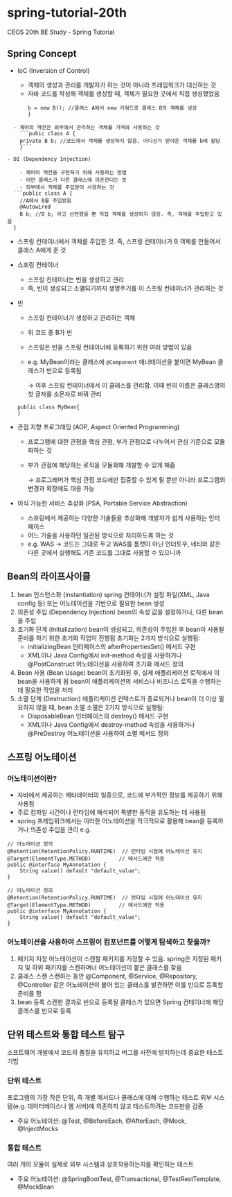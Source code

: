 # spring-tutorial-20th
CEOS 20th BE Study - Spring Tutorial

## Spring Concept

- IoC (Inversion of Control)
  
  - 객체의 생성과 관리를 개발자가 하는 것이 아니라 프레임워크가 대신하는 것
  - 자바 코드를 작성해 객체를 생성할 때, 객체가 필요한 곳에서 직접 생성했었음
    ```public class A {
	b = new B(); //클래스 A에서 new 키워드로 클래스 B의 객체를 생성
    }
```
  - 제어의 역전은 외부에서 관리하는 객체를 가져와 사용하는 것
    ```pubic class A {
	private B b; //코드에서 객체를 생성하지 않음. 어디선가 받아온 객체를 b에 할당
    }```
    
- DI (Dependency Injection)
    
    - 제어의 역전을 구현하기 위해 사용하는 방법
    - 어떤 클래스가 다른 클래스에 의존한다는 뜻
    - 외부에서 객체를 주입받아 사용하는 것
  ```public class A {
	//A에서 B를 주입받음
	@Autowired
	B b; //B b; 라고 선언했을 뿐 직접 객체를 생성하지 않음. 즉, 객체를 주입받고 있음
  }
  ```
  - 스프링 컨테이너에서 객체를 주입한 것. 즉, 스프링 컨테이너가 B 객체를 만들어서 클래스 A에게 준 것
 


- 스프링 컨테이너
  - 스프링 컨테이너는 빈을 생성하고 관리
  - 즉, 빈이 생성되고 소멸되기까지 생명주기를 이 스프링 컨테이너가 관리하는 것


- 빈
  - 스프링 컨테이너가 생성하고 관리하는 객체 
  - 위 코드 중 B가 빈
  - 스프링은 빈을 스프링 컨테이너에 등록하기 위한 여러 방법이 있음
  - e.g. MyBean이라는 클래스에 `@Component` 애너테이션을 붙이면 MyBean 클래스가 빈으로 등록됨 
    
    → 이후 스프링 컨테이너에서 이 클래스를 관리함. 이때 빈의 이름은 클래스명의 첫 글자를 소문자로 바꿔 관리
  ```@Component
  public class MyBean{
  }
  ```

- 관점 지향 프로그래밍 (AOP, Aspect Oriented Programming)
  - 프로그램에 대한 관점을 핵심 관점, 부가 관점으로 나누어서 관심 기준으로 모듈화하는 것
 
  - 부가 관점에 해당하는 로직을 모듈화해 개발할 수 있게 해줌

    → 프로그래머가 핵심 관점 코드에만 집중할 수 있게 될 뿐만 아니라 프로그램의 변경과 확장에도 대응 가능


- 이식 가능한 서비스 추상화 (PSA, Portable Service Abstraction)
  - 스프링에서 제공하는 다양한 기술들을 추상화해 개발자가 쉽게 사용하는 인터페이스
  - 어느 기술을 사용하던 일관된 방식으로 처리하도록 하는 것
  - e.g. WAS → 코드는 그대로 두고 WAS를 톰캣이 아닌 언더토우, 네티와 같은 다른 곳에서 실행해도 기존 코드를 그대로 사용할 수 있으니까


## Bean의 라이프사이클

1. bean 인스턴스화 (instantiation)
   spring 컨테이너가 설정 파일(XML, Java config 등) 또는 어노테이션을 기반으로 필요한 bean 생성
2. 의존성 주입 (Dependency Injection)
   bean의 속성 값을 설정하거나, 다른 bean을 주입
3. 초기화 단계 (Initialization)
   bean이 생성되고, 의존성이 주입된 후 bean이 사용될 준비를 하기 위한 초기화 작업이 진행됨
   초기화는 2가지 방식으로 실행됨:
   - initializingBean 인터페이스의 afterPropertiesSet() 메서드 구현
   - XML이나 Java Config에서 init-method 속성을 사용하거나 @PostConstruct 어노테이션을 사용하여 초기화 메서드 정의
4. Bean 사용 (Bean Usage)
   bean이 초기화된 후, 실제 애플리케이션 로직에서 이 bean을 사용하게 됨
   bean이 애플리케이션의 서비스나 비즈니스 로직을 수행하는 데 필요한 작업을 처리
5. 소멸 단계 (Destruction)
   애플리케이션 컨텍스트가 종료되거나 bean이 더 이상 필요하지 않을 때, bean 소멸
   소멸은 2가지 방식으로 실행됨:
   - DisposableBean 인터페이스의 destroy() 메서드 구현
   - XML이나 Java Config에서 destroy-method 속성을 사용하거나 @PreDestroy 어노테이션을 사용하여 소멸 메서드 정의

  
## 스프링 어노테이션

### 어노테이션이란?
- 자바에서 제공하는 메타데이터의 일종으로, 코드에 부가적인 정보를 제공하기 위해 사용됨
- 주로 컴파일 시간이나 런타임에 해석되어 특별한 동작을 유도하는 데 사용됨
- spring 프레임워크에서는 이러한 어노테이션을 적극적으로 활용해 bean을 등록하거나 의존성 주입을 관리
e.g.
```
// 어노테이션 정의
@Retention(RetentionPolicy.RUNTIME)  // 런타임 시점에 어노테이션 유지
@Target(ElementType.METHOD)         // 메서드에만 적용
public @interface MyAnnotation {
    String value() default "default_value";
}

```
```
// 어노테이션 정의
@Retention(RetentionPolicy.RUNTIME)  // 런타임 시점에 어노테이션 유지
@Target(ElementType.METHOD)         // 메서드에만 적용
public @interface MyAnnotation {
    String value() default "default_value";
}

```

### 어노테이션을 사용하여 스프링이 컴포넌트를 어떻게 탐색하고 찾을까?

1. 패키지 지정
   어노테이션이 스캔할 패키지를 지정할 수 있음. spring은 지정된 패키지 및 하위 패키지를 스캔하며너 어노테이션이 붙은 클래스를 찾음
2. 클래스 스캔
    스캔하는 동안 @Component, @Service, @Repository, @Controller 같은 어노테이션이 붙어 있는 클래스를 발견하면 이를 빈으로 등록할 준비를 함
3. bean 등록
   스캔한 결과로 빈으로 등록될 클래스가 있으면 Spring 컨테이너에 해당 클래스를 빈으로 등록


## 단위 테스트와 통합 테스트 탐구

소프트웨어 개발에서 코드의 품질을 유지하고 버그를 사전에 방지하는데 중요한 테스트 기법

### 단위 테스트
프로그램의 가장 작은 단위, 즉 개별 메서드나 클래스에 대해 수행하는 테스트
외부 시스템(e.g. 데이터베이스나 웹 서버)에 의존하지 않고 테스트하려는 코드만을 검증
- 주요 어노테이션: @Test, @BeforeEach, @AfterEach, @Mock, @InjectMocks

### 통합 테스트
여러 개의 모듈이 실제로 외부 시스템과 상호작용하는지를 확인하는 테스트
- 주요 어노테이션: @SpringBootTest, @Transactional, @TestRestTemplate, @MockBean
